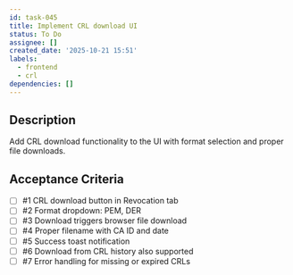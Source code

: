 ```yaml
---
id: task-045
title: Implement CRL download UI
status: To Do
assignee: []
created_date: '2025-10-21 15:51'
labels:
  - frontend
  - crl
dependencies: []
---
```


## Description

<!-- SECTION:DESCRIPTION:BEGIN -->
Add CRL download functionality to the UI with format selection and proper file downloads.
<!-- SECTION:DESCRIPTION:END -->

## Acceptance Criteria
<!-- AC:BEGIN -->
- [ ] #1 CRL download button in Revocation tab
- [ ] #2 Format dropdown: PEM, DER
- [ ] #3 Download triggers browser file download
- [ ] #4 Proper filename with CA ID and date
- [ ] #5 Success toast notification
- [ ] #6 Download from CRL history also supported
- [ ] #7 Error handling for missing or expired CRLs
<!-- AC:END -->
